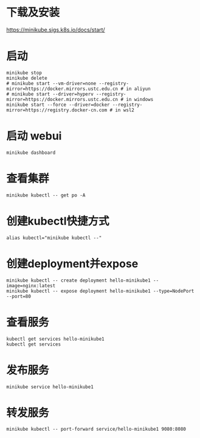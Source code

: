 # 下载及安装
  https://minikube.sigs.k8s.io/docs/start/


# 启动 
```
minikube stop
minikube delete
# minikube start --vm-driver=none --registry-mirror=https://docker.mirrors.ustc.edu.cn # in aliyun
# minikube start --driver=hyperv --registry-mirror=https://docker.mirrors.ustc.edu.cn # in windows
minikube start --force --driver=docker --registry-mirror=https://registry.docker-cn.com # in wsl2

```

# 启动 webui
```
minikube dashboard
```

# 查看集群
```
minikube kubectl -- get po -A
```

# 创建kubectl快捷方式
```
alias kubectl="minikube kubectl --"
```

# 创建deployment并expose
```
minikube kubectl -- create deployment hello-minikube1 --image=nginx:latest
minikube kubectl -- expose deployment hello-minikube1 --type=NodePort --port=80
```

# 查看服务
```
kubectl get services hello-minikube1
kubectl get services
```

# 发布服务
```
minikube service hello-minikube1
```

# 转发服务
```
minikube kubectl -- port-forward service/hello-minikube1 9080:8080
```
